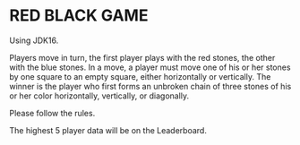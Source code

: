 RED BLACK GAME
=========================

Using JDK16.

Players move in turn, the first player plays with the red stones, the other with the blue stones. In a move, a player must move one of his or her stones by one square to an empty square, either horizontally or vertically. The winner is the player who first forms an unbroken chain of three stones of his or her color horizontally, vertically, or diagonally.

Please follow the rules.

The highest 5 player data will be on the Leaderboard.

